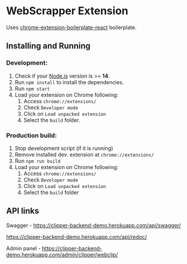 # WebScrapper Extension

Uses [chrome-extension-boilerplate-react](https://github.com/lxieyang/chrome-extension-boilerplate-react) boilerplate.

## Installing and Running

### Development:

1. Check if your [Node.js](https://nodejs.org/) version is >= **14**.
2. Run `npm install` to install the dependencies.
3. Run `npm start`
4. Load your extension on Chrome following:
    1. Access `chrome://extensions/`
    2. Check `Developer mode`
    3. Click on `Load unpacked extension`
    4. Select the `build` folder.

### Production build:

1. Stop development script (if it is running)
2. Remove installed dev. extension at `chrome://extensions/`
3. Run `npm run build`
4. Load your extension on Chrome following:
    1. Access `chrome://extensions/`
    2. Check `Developer mode`
    3. Click on `Load unpacked extension`
    4. Select the `build` folder

## API links

Swagger - https://clipper-backend-demo.herokuapp.com/api/swagger/

https://clipper-backend-demo.herokuapp.com/api/redoc/

Admin panel - https://clipper-backend-demo.herokuapp.com/admin/clipper/webclip/
